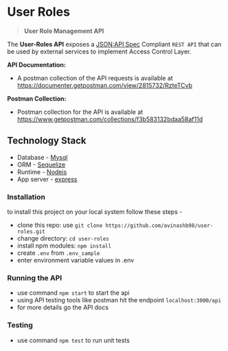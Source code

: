 # User Roles

> **User Role Management API**

The **User-Roles API** exposes a [JSON:API Spec](http://jsonapi.org/) Compliant `REST API` that can be used by external services to implement Access Control Layer.

**API Documentation:**
-  A postman collection of the API requests is available at https://documenter.getpostman.com/view/2815732/RzteTCvb

**Postman Collection:**
- Postman collection for the API is available at
https://www.getpostman.com/collections/f3b583132bdaa58af11d

## Technology Stack
* Database - [Mysql](https://www.mysql.com/)
* ORM - [Sequelize](http://docs.sequelizejs.com/)
* Runtime - [Nodejs](https://nodejs.org/en/)
* App server - [express](https://expressjs.com/)

### Installation
to install this project on your local system follow these steps -
- clone this repo: use `git clone https://github.com/avinashb98/user-roles.git`
- change directory: `cd user-roles`
- install npm modules: `npm install`
- create `.env` from `.env_sample`
- enter environment variable values in .env

### Running the API
* use command `npm start` to start the api
* using API testing tools like postman hit the endpoint `localhost:3000/api`
* for more details go the API docs

### Testing
* use command `npm test` to run unit tests